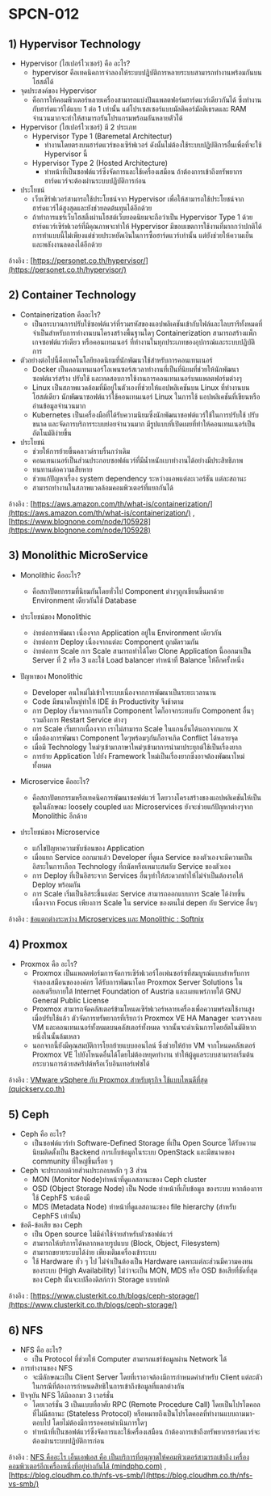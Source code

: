 # SPCN-012

## 1) Hypervisor Technology
- Hypervisor (ไฮเปอร์ไวเซอร์) คือ อะไร?
    - hypervisor คือเทคนิคการจำลองให้ระบบปฏิบัติการหลายระบบสามารถทำงานพร้อมกันบนโฮสต์ได้ 
- จุดประสงค์ของ Hypervisor
    - คือการให้คอมพิวเตอร์หลายเครื่องสามารถแบ่งปันแพลตฟอร์มฮาร์ดแวร์เดียวกันได้ ซึ่งทำงานกับฮาร์ดแวร์ได้แบบ 1 ต่อ 1 เท่านั้น แต่โปรเซสเซอร์แบบมัลติคอร์มัลติเธรดและ RAM จำนวนมากจะทำให้สามารถรันโปรแกรมพร้อมกันหลายตัวได้
- Hypervisor (ไฮเปอร์ไวเซอร์) มี 2 ประเภท
    - Hypervisor Type 1 (Baremetal Architectur)
      - ทำงานโดยตรงบนฮาร์ดแวร์ของเซิร์ฟเวอร์ ดังนั้นไม่ต้องใช้ระบบปฏิบัติการอื่นเพื่อที่จะใช้ Hypervisor นี้
    - Hypervisor Type 2 (Hosted Architecture)
      - ทำหน้าที่เป็นซอฟต์แวร์ซึ่งจัดการและใช้เครื่องเสมือน ถ้าต้องการเข้าถึงทรัพยากรฮาร์ดแวร์จะต้องผ่านระบบปฏิบัติการก่อน
- ประโยชน์
    - เว็บเซิร์ฟเวอร์สามารถใช้ประโยชน์จาก Hypervisor เพื่อให้สามารถใช้ประโยชน์จากฮาร์ดแวร์ได้สูงสุดและยังช่วยลดต้นทุนได้อีกด้วย
    - ถ้าทำการแชร์เว็บโฮสติ้งผ่านโฮสต์เว็บยอดนิยมจะถือว่าเป็น Hypervisor Type 1 ด้วยฮาร์ดแวร์เซิร์ฟเวอร์ที่มีคุณภาพจะทำให้ Hypervisor มีขอบเขตการใช้งานที่มากกว่าปกติได้ การทำแบบนี้ไม่เพียงแต่ช่วยประหยัดเงินในการซื้อฮาร์ดแวร์เท่านั้น แต่ยังช่วยให้ความเย็นและพลังงานลดลงได้อีกด้วย
    
อ้างอิง : [https://personet.co.th/hypervisor/](https://personet.co.th/hypervisor/)

## 2) Container Technology
- Containerization คืออะไร?
    -  เป็นกระบวนการปรับใช้ซอฟต์แวร์ที่รวมรหัสของแอปพลิเคชันเข้ากับไฟล์และไลบรารีทั้งหมดที่จำเป็นสำหรับการทำงานบนโครงสร้างพื้นฐานใดๆ Containerization สามารถสร้างแพ็กเกจซอฟต์แวร์เดียว หรือคอนเทนเนอร์ ที่ทำงานในทุกประเภทของอุปกรณ์และระบบปฏิบัติการ
- ตัวอย่างต่อไปนี้คือเทคโนโลยียอดนิยมที่นักพัฒนาใช้สำหรับการคอนเทนเนอร์
    - Docker เป็นคอนเทนเนอร์โอเพนซอร์สเวลาทำงานที่เป็นที่นิยมที่ช่วยให้นักพัฒนาซอฟต์แวร์สร้าง ปรับใช้ และทดสอบการใช้งานการคอนเทนเนอร์บนแพลตฟอร์มต่างๆ
    - Linux เป็นสภาพแวดล้อมที่มีอยู่ในตัวเองที่ช่วยให้แอปพลิเคชันบน Linux ที่ทำงานบนโฮสต์เดียว นักพัฒนาซอฟต์แวร์ใช้คอนเทนเนอร์ Linux ในการใช้ แอปพลิเคชันที่เขียนหรืออ่านข้อมูลจำนวนมาก
    - Kubernetes เป็นเครื่องมือที่ได้รับความนิยมซึ่งนักพัฒนาซอฟต์แวร์ใช้ในการปรับใช้ ปรับขนาด และจัดการบริการระบบย่อยจำนวนมาก มีรูปแบบที่เปิดเผยที่ทำให้คอนเทนเนอร์เป็นอัตโนมัติง่ายขึ้น
- ประโยชน์
    - ช่วยให้การย้ายขึ้นคลาวด์ราบรื่นกว่าเดิม
    - คอนเทนเนอร์เป็นส่วนประกอบซอฟต์แวร์ที่มีน้ำหนักเบาทำงานได้อย่างมีประสิทธิภาพ
    - ทนทานต่อความเสียหาย
    - ช่วยแก้ปัญหาเรื่อง system dependency ระหว่างแอพแต่ละเวอร์ชัน แต่ละสถานะ
    - สามารถทำงานในสภาพแวดล้อมคอมพิวเตอร์ที่แยกกันได้
    
อ้างอิง : [https://aws.amazon.com/th/what-is/containerization/](https://aws.amazon.com/th/what-is/containerization/) , [https://www.blognone.com/node/105928](https://www.blognone.com/node/105928)

## 3) Monolithic MicroService
- Monolithic คืออะไร?
	- คือสถาปัตยกรรมที่นิยมกันโดยทั่วไป Component ต่างๆถูกเขียนขึ้นมาด้วย Environment เดียวกันใช้ Database
- ประโยชน์ของ Monolithic
	- ง่ายต่อการพัฒนา เนื่องจาก Application อยู่ใน Environment เดียวกัน
	- ง่ายต่อการ Deploy เนื่องจากแต่ละ Component ถูกมัดรวมกัน
	- ง่ายต่อการ Scale การ Scale สามารถทำได้โดย Clone Application นี้ออกมาเป็น Server ที่ 2 หรือ 3 และใช้ Load balancer ทำหน้าที่ Balance ให้อีกครั้งหนึ่ง
- ปัญหาของ Monolithic
	- Developer คนใหม่ไม่เข้าใจระบบเนื่องจากการพัฒนาเป็นระยะเวลานาน
	- Code มีขนาดใหญ่ทำให้ IDE ช้า Productivity จึงช้าตาม
	- การ Deploy เริ่มจากการแก้ไข Component ใดก็อาจกระทบกับ Component อื่นๆรวมถึงการ Restart Service ต่างๆ
	- การ Scale เริ่มยากเนื่องจาก เราไม่สามารถ Scale ในแกนอื่นได้นอกจากแกน X
	- เมื่อต้องการพัฒนา Component ใดๆพร้อมๆกันก็อาจเกิด Conflict ได้หลายจุด
	- เมื่อมี Technology ใหม่ๆเข้ามาภาษาใหม่ๆเข้ามาการนำมาประยุกต์ใช้เป็นเรื่องยาก
	- การย้าย Application ไปยัง Framework ใหม่เป็นเรื่องยากซึ่งอาจต้องพัฒนาใหม่ทั้งหมด

- Microservice คืออะไร?
	- คือสถาปัตยกรรมหรือเทคนิคการพัฒนาซอฟต์แวร์ โดยวางโครงสร้างของแอปพลิเคชันให้เป็นชุดในลักษณะ loosely coupled และ Microservices ยังจะช่วยแก้ปัญหาต่างๆจาก Monolithic อีกด้วย
- ประโยชน์ของ Microservice
	- แก้ไขปัญหาความซับซ้อนของ Application
	- เมื่อแยก Service ออกมาแล้ว Developer ที่ดูแล Service ของตัวเองจะมีความเป็นอิสระในการเลือก Technology ที่ถนัดหรือเหมาะสมกับ Service ของตัวเอง
	- การ Deploy ที่เป็นอิสระจาก Services อื่นๆทำให้สะดวกทำให้ไม่จำเป็นต้องรอให้ Deploy พร้อมกัน
	- การ Scale เริ่มเป็นอิสระขึ้นแต่ละ Service สามารถออกแบบการ Scale ได้ง่ายขึ้นเนื่องจาก Focus เพียงการ Scale ใน service ของตนไม่ depen กับ Service อื่นๆ
	
อ้างอิง : [ข้อแตกต่างระหว่าง Microservices และ Monolithic : Softnix](https://www.softnix.co.th/2018/07/13/%E0%B8%82%E0%B9%89%E0%B8%AD%E0%B9%81%E0%B8%95%E0%B8%81%E0%B8%95%E0%B9%88%E0%B8%B2%E0%B8%87%E0%B8%A3%E0%B8%B0%E0%B8%AB%E0%B8%A7%E0%B9%88%E0%B8%B2%E0%B8%87-microservices-%E0%B9%81%E0%B8%A5%E0%B8%B0-mono/)

## 4) Proxmox
- Proxmox คือ อะไร?
    - Proxmox เป็นแพลตฟอร์มการจัดการเซิร์ฟเวอร์โอเพ่นซอร์ซที่สมบูรณ์แบบสำหรับการจำลองเสมือนขององค์กร ได้รับการพัฒนาโดย Proxmox Server Solutions ในออสเตรียภายใต้ Internet Foundation of Austria และเผยแพร่ภายใต้ GNU General Public License
    - Proxmox สามารถจัดคลัสเตอร์ข้ามโหนดเซิร์ฟเวอร์หลายเครื่องเพื่อความพร้อมใช้งานสูง เมื่อปรับใช้แล้ว ตัวจัดการทรัพยากรที่เรียกว่า Proxmox VE HA Manager จะตรวจสอบ VM และคอนเทนเนอร์ทั้งหมดบนคลัสเตอร์ทั้งหมด จากนั้นจะดำเนินการโดยอัตโนมัติหากหนึ่งในนั้นล้มเหลว
    - นอกจากนี้ยังมีคุณสมบัติการโยกย้ายแบบออนไลน์ ซึ่งช่วยให้ย้าย VM จากโหนดคลัสเตอร์ Proxmox VE ไปยังโหนดอื่นได้โดยไม่ต้องหยุดทำงาน ทำให้ผู้ดูแลระบบสามารถเริ่มต้นกระบวนการด้วยสคริปต์หรือเว็บอินเทอร์เฟซได้

อ้างอิง : [VMware vSphere กับ Proxmox สำหรับธุรกิจ ใช้แบบไหนดีที่สุด (quickserv.co.th)](https://www.quickserv.co.th/knowledge-base/technology/VMware-vSphere-%e0%b8%81%e0%b8%b1%e0%b8%9a-Proxmox-%e0%b8%aa%e0%b8%b3%e0%b8%ab%e0%b8%a3%e0%b8%b1%e0%b8%9a%e0%b8%98%e0%b8%b8%e0%b8%a3%e0%b8%81%e0%b8%b4%e0%b8%88-%e0%b9%83%e0%b8%8a%e0%b9%89%e0%b9%81%e0%b8%9a%e0%b8%9a%e0%b9%84%e0%b8%ab%e0%b8%99%e0%b8%94%e0%b8%b5%e0%b8%97%e0%b8%b5%e0%b9%88%e0%b8%aa%e0%b8%b8%e0%b8%94/)

## 5) Ceph
- Ceph คือ อะไร?
    - เป็นซอฟต์แวร์ทำ Software-Defined Storage ที่เป็น Open Source ได้รับความนิยมติดตั้งเป็น Backend การเก็บข้อมูลในระบบ OpenStack และมีขนาดของ community ที่ใหญ่ขึ้นเรื่อย ๆ
- Ceph จะประกอบด้วยส่วนประกอบหลัก ๆ 3 ส่วน
	- MON (Monitor Node)ทำหน้าที่ดูแลสถานะของ Ceph cluster
	- OSD (Object Storage Node) เป็น Node ทำหน้าที่เก็บข้อมูล ของระบบ หากต้องการใช้ CephFS จะต้องมี	
    - MDS (Metadata Node) ทำหน้าที่ดูแลสถานะของ file hierarchy (สำหรับ CephFS เท่านั้น)
- ข้อดี-ข้อเสีย ของ Ceph
	- เป็น Open source ไม่มีค่าใช้จ่ายสำหรับตัวซอฟต์แวร์
	- สามารถให้บริการได้หลากหลายรูปแบบ (Block, Object, Filesystem)
	- สามารถขยายระบบได้ง่าย เพียงเติมเครื่องเข้าระบบ
	- ใช้ Hardware ทั่ว ๆ ไป ไม่จำเป็นต้องเป็น Hardware เฉพาะแต่ละส่วนมีความคงทนของระบบ (High Availability) ไม่ว่าจะเป็น MON, MDS หรือ OSD
ข้อเสียที่ชัดที่สุดของ Ceph นั้นจะเปลืองดิสก์กว่า Storage แบบปกติ

อ้างอิง : [https://www.clusterkit.co.th/blogs/ceph-storage/](https://www.clusterkit.co.th/blogs/ceph-storage/)

## 6) NFS
- NFS คือ อะไร?
    - เป็น Protocol ที่ช่วยให้ Computer สามารถแชร์ข้อมูลผ่าน Network ได้
- การทำงานของ NFS
	- จะมีลักษณะเป็น Client Server โดยที่เราอาจต้องมีการกำหนดค่าสำหรับ Client แต่ละตัวในกรณีที่ต้องการกำหนดสิทธิในการเข้าถึงข้อมูลที่แตกต่างกัน
- ปัจจุบัน NFS ได้มีออกมา 3 เวอร์ชั่น
	- โดยเวอร์ชั่น 3 เป็นแบบที่อาศัย RPC (Remote Procedure Call) โดยเป็นโปรโตคอลที่ไม่มีสถานะ (Stateless Protocol) หรือหมายถึงเป็นโปรโตคอลที่ทำงานแบบถามมา-ตอบไป โดยไม่ต้องมีการรอคอยดำเนินการใดๆ	
    - ทำหน้าที่เป็นซอฟต์แวร์ซึ่งจัดการและใช้เครื่องเสมือน ถ้าต้องการเข้าถึงทรัพยากรฮาร์ดแวร์จะต้องผ่านระบบปฏิบัติการก่อน
    
อ้างอิง : [NFS คืออะไร เอ็นเอฟเอส คือ เป็นบริการที่อนุญาตให้คอมพิวเตอร์สามารถเข้าถึง เครื่องคอมพิวเตอร์อีกเครื่องหนึ่งที่อยู่ห่างกันได้ (mindphp.com)](https://www.mindphp.com/%E0%B8%84%E0%B8%B9%E0%B9%88%E0%B8%A1%E0%B8%B7%E0%B8%AD/73-%E0%B8%84%E0%B8%B7%E0%B8%AD%E0%B8%AD%E0%B8%B0%E0%B9%84%E0%B8%A3/2170-nfs-%E0%B8%84%E0%B8%B7%E0%B8%AD%E0%B8%AD%E0%B8%B0%E0%B9%84%E0%B8%A3.html) , [https://blog.cloudhm.co.th/nfs-vs-smb/](https://blog.cloudhm.co.th/nfs-vs-smb/)
